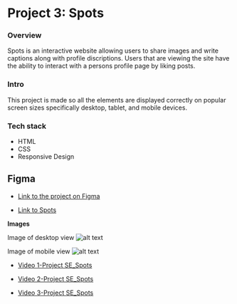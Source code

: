 # Project 3: Spots

### Overview

Spots is an interactive website allowing users to share images and write captions along with profile discriptions. Users that are viewing the site have the ability to interact with a persons profile page by liking posts.

### Intro

This project is made so all the elements are displayed correctly on popular screen sizes specifically desktop, tablet, and mobile devices.

### Tech stack

- HTML
- CSS
- Responsive Design

## Figma

- [Link to the project on Figma](https://www.figma.com/file/BBNm2bC3lj8QQMHlnqRsga/Sprint-3-Project-%E2%80%94-Spots?type=design&node-id=2%3A60&mode=design&t=afgNFybdorZO6cQo-1)

- [Link to Spots](https://jpieters1010.github.io/se_project_spots/)

**Images**

Image of desktop view
![alt text](/images/Screenshot%202025-02-01%20at%204.20.22 PM.png)

Image of mobile view
![alt text](./images/Screenshot%202025-02-01%20at%204.20.53 PM.png)

- [Video 1-Project SE_Spots](https://drive.google.com/file/d/1n00HWM-NcK1Nb2BuzdUXAdbZ_vE0dGki/view?usp=drive_link)

- [Video 2-Project SE_Spots](https://drive.google.com/file/d/1P_Rd4xB5oRo2Lhi6cDkQGn3zRqmrJxV2/view?usp=drive_link)

- [Video 3-Project SE_Spots](https://drive.google.com/file/d/1hSAwdwY0rsj_cjRAzEkIrAK6OxD7o5cl/view?usp=drive_link)

